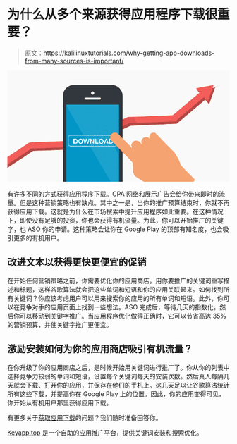 # 为什么从多个来源获得应用程序下载很重要？

> 原文：<https://kalilinuxtutorials.com/why-getting-app-downloads-from-many-sources-is-important/>

[![Why getting app downloads from many sources is important?](img/5ef1cb98d341a16348971d7473f0d2cf.png "Why getting app downloads from many sources is important?")](https://1.bp.blogspot.com/-cUeCY4rHiIU/X2Ol3Q20ZbI/AAAAAAAAKfY/Cu_zhSutsmkdW37eLWH0gP_603l9LSW6ACLcBGAsYHQ/s16000/download%2Bapp.png)

有许多不同的方式获得应用程序下载。CPA 网络和展示广告会给你带来即时的流量。但是这种营销策略也有缺点。其中之一是，当你的推广预算结束时，你就不再获得应用下载。这就是为什么在市场搜索中提升应用程序如此重要。在这种情况下，即使没有足够的投资，你也会获得有机流量。为此，你可以开始推广的关键字，也 ASO 你的申请。这种策略会让你在 Google Play 的顶部有知名度，也会吸引更多的有机用户。

## **改进文本以获得更快更便宜的促销**

在开始任何营销策略之前，你需要优化你的应用商店。用你要推广的关键词重写描述和标题，这样谷歌算法就会把这些单词和短语和你的应用关联起来。如何找到所有关键词？你应该考虑用户可以用来搜索你的应用的所有单词和短语。此外，你可以在竞争对手的应用页面上找到一些想法。ASO 完成后，等待几天的指数化，然后你可以移动到关键字推广。当应用程序优化做得正确时，它可以节省高达 35%的营销预算，并使关键字推广更便宜。

## **激励安装如何为你的应用商店吸引有机流量？**

在你升级了你的应用商店之后，是时候开始用关键词进行推广了。你从你的列表中选择竞争力较弱的单词和短语，设置每个关键词每天的安装次数。然后真人每隔几天就会下载、打开你的应用，并保存在他们的手机上。这几天足以让谷歌算法统计所有这些下载，并提高你在 Google Play 上的位置。因此，你的应用变得可见，你开始从有机用户那里获得应用下载。

有更多关于[获取应用下载](https://keyapp.top/buy-app-installs)的问题？我们随时准备回答你。

[Keyapp.top](https://keyapp.top/) 是一个自助的应用推广平台，提供关键词安装和搜索优化。